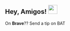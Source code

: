 ## Hey, Amigos! <img src="https://raw.githubusercontent.com/MartinHeinz/MartinHeinz/master/wave.gif" width="30px">
On <strong>Brave</strong>?? Send a tip on BAT

<!--
**oyesaurav/oyesaurav** is a ✨ _special_ ✨ repository because its `README.md` (this file) appears on your GitHub profile.

Here are some ideas to get you started:

- 🔭 I’m currently working on ...
- 🌱 I’m currently learning ...
- 👯 I’m looking to collaborate on ...
- 🤔 I’m looking for help with ...
- 💬 Ask me about ...
- 📫 How to reach me: ...
- 😄 Pronouns: ...
- ⚡ Fun fact: ...
-->
